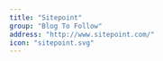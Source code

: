 ```yaml
---
title: "Sitepoint"
group: "Blog To Follow"
address: "http://www.sitepoint.com/"
icon: "sitepoint.svg"
---
```

